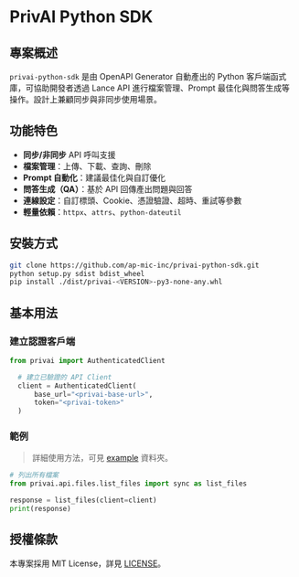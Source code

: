 # PrivAI Python SDK

## 專案概述

`privai-python-sdk` 是由 OpenAPI Generator 自動產出的 Python 客戶端函式庫，可協助開發者透過 Lance API 進行檔案管理、Prompt 最佳化與問答生成等操作。設計上兼顧同步與非同步使用場景。

## 功能特色

* **同步/非同步** API 呼叫支援
* **檔案管理**：上傳、下載、查詢、刪除
* **Prompt 自動化**：建議最佳化與自訂優化
* **問答生成（QA）**：基於 API 回傳產出問題與回答
* **連線設定**：自訂標頭、Cookie、憑證驗證、超時、重試等參數
* **輕量依賴**：`httpx`、`attrs`、`python-dateutil`

## 安裝方式

```bash
git clone https://github.com/ap-mic-inc/privai-python-sdk.git
python setup.py sdist bdist_wheel
pip install ./dist/privai-<VERSION>-py3-none-any.whl
```

## 基本用法

### 建立認證客戶端

```python
from privai import AuthenticatedClient

  # 建立已驗證的 API Client
  client = AuthenticatedClient(
      base_url="<privai-base-url>",
      token="<privai-token>"
  )
```

### 範例

> 詳細使用方法，可見 [example](./example/) 資料夾。

```python
# 列出所有檔案
from privai.api.files.list_files import sync as list_files

response = list_files(client=client)
print(response)
```

## 授權條款

本專案採用 MIT License，詳見 [LICENSE](LICENSE)。

